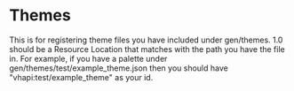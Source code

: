 # Themes
This is for registering theme files you have included under gen/themes. 1.0 should be a Resource Location that matches with the path you have the file in. For example, if you have a palette under gen/themes/test/example_theme.json then you should have "vhapi:test/example_theme" as your id.
